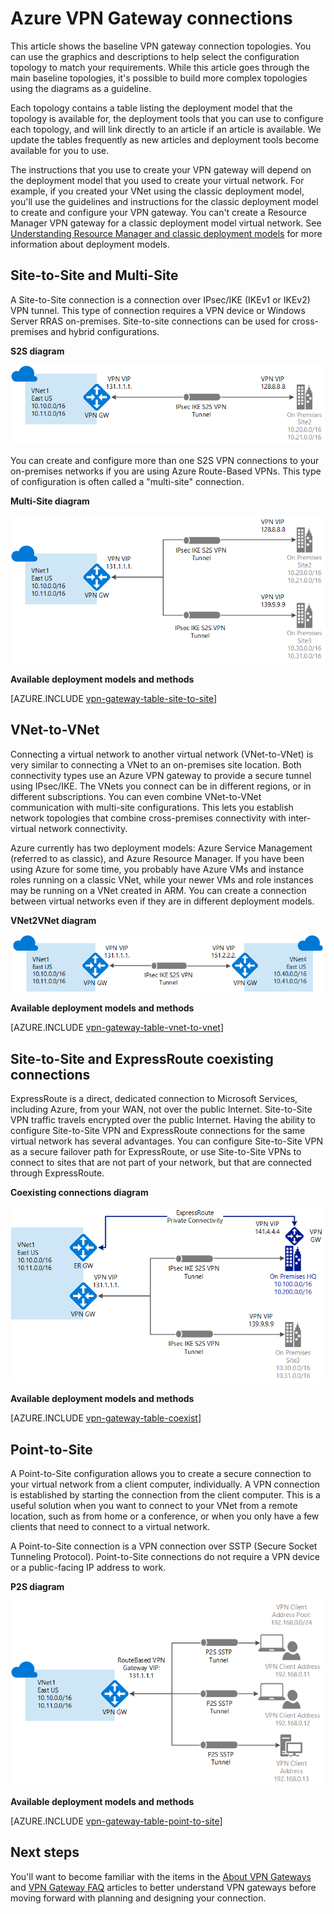 <properties 
   pageTitle="VPN Gateway connection toplogies | Microsoft Azure"
   description="View VPN Gateway connection topologies and available configuration tools and deployment models."
   services="vpn-gateway"
   documentationCenter="na"
   authors="cherylmc"
   manager="carmonm"
   editor=""
   tags="azure-resource-manager,azure-service-management"/>
<tags 
   ms.service="vpn-gateway"
   ms.devlang="na"
   ms.topic="get-started-article"
   ms.tgt_pltfrm="na"
   ms.workload="infrastructure-services"
   ms.date="07/19/2016"
   ms.author="cherylmc" />

# Azure VPN Gateway connections

This article shows the baseline VPN gateway connection topologies. You can use the graphics and descriptions to help select the configuration topology to match your requirements. While this article goes through the main baseline topologies, it's possible to build more complex topologies using the diagrams as a guideline.

Each topology contains a table listing the deployment model that the topology is available for, the deployment tools that you can use to configure each topology, and will link directly to an article if an article is available. We update the tables frequently as new articles and deployment tools become available for you to use.

The instructions that you use to create your VPN gateway will depend on the deployment model that you used to create your virtual network. For example, if you created your VNet using the classic deployment model, you'll use the guidelines and instructions for the classic deployment model to create and configure your VPN gateway. You can't create a Resource Manager VPN gateway for a classic deployment model virtual network. See [Understanding Resource Manager and classic deployment models](../resource-manager-deployment-model.md) for more information about deployment models.

## Site-to-Site and Multi-Site

A Site-to-Site connection is a connection over IPsec/IKE (IKEv1 or IKEv2) VPN tunnel. This type of connection requires a VPN device or Windows Server RRAS on-premises. Site-to-site connections can be used for cross-premises and hybrid configurations.   


**S2S diagram**

![S2S connection](./media/vpn-gateway-topology/site2site.png "site-to-site")

You can create and configure more than one S2S VPN connections to your on-premises networks if you are using Azure Route-Based VPNs. This type of configuration is often called a "multi-site" connection.
 

**Multi-Site diagram**

![Multi-Site connection](./media/vpn-gateway-topology/multisite.png "multi-site")


**Available deployment models and methods**

[AZURE.INCLUDE [vpn-gateway-table-site-to-site](../../includes/vpn-gateway-table-site-to-site-include.md)] 

## VNet-to-VNet

Connecting a virtual network to another virtual network (VNet-to-VNet) is very similar to connecting a VNet to an on-premises site location. Both connectivity types use an Azure VPN gateway to provide a secure tunnel using IPsec/IKE. The VNets you connect can be in different regions, or in different subscriptions. You can even combine VNet-to-VNet communication with multi-site configurations. This lets you establish network topologies that combine cross-premises connectivity with inter-virtual network connectivity.

Azure currently has two deployment models: Azure Service Management (referred to as classic), and Azure Resource Manager. If you have been using Azure for some time, you probably have Azure VMs and instance roles running on a classic VNet, while your newer VMs and role instances may be running on a VNet created in ARM. You can create a connection between virtual networks even if they are in different deployment models.


**VNet2VNet diagram**

![VNet to VNet connection](./media/vpn-gateway-topology/vnet2vnet.png "vnet-to-vnet")


**Available deployment models and methods**

[AZURE.INCLUDE [vpn-gateway-table-vnet-to-vnet](../../includes/vpn-gateway-table-vnet-to-vnet-include.md)] 



## Site-to-Site and ExpressRoute coexisting connections

ExpressRoute is a direct, dedicated connection to Microsoft Services, including Azure, from your WAN, not over the public Internet. Site-to-Site VPN traffic travels encrypted over the public Internet. Having the ability to configure Site-to-Site VPN and ExpressRoute connections for the same virtual network has several advantages. You can configure Site-to-Site VPN as a secure failover path for ExpressRoute, or use Site-to-Site VPNs to connect to sites that are not part of your network, but that are connected through ExpressRoute. 


**Coexisting connections diagram**

![Coexist connection](./media/vpn-gateway-topology/expressroutes2s.png "expressroute-site2site")


**Available deployment models and methods**

[AZURE.INCLUDE [vpn-gateway-table-coexist](../../includes/vpn-gateway-table-coexist-include.md)] 


## Point-to-Site

A Point-to-Site configuration allows you to create a secure connection to your virtual network from a client computer, individually. A VPN connection is established by starting the connection from the client computer. This is a useful solution when you want to connect to your VNet from a remote location, such as from home or a conference, or when you only have a few clients that need to connect to a virtual network. 

A Point-to-Site connection is a VPN connection over SSTP (Secure Socket Tunneling Protocol). Point-to-Site connections do not require a VPN device or a public-facing IP address to work. 

**P2S diagram**

![Point-to-site connection](./media/vpn-gateway-topology/point2site.png "point-to-site")

**Available deployment models and methods**

[AZURE.INCLUDE [vpn-gateway-table-point-to-site](../../includes/vpn-gateway-table-point-to-site-include.md)] 

## Next steps

You'll want to become familiar with the items in the [About VPN Gateways](vpn-gateway-about-vpngateways.md) and [VPN Gateway FAQ](vpn-gateway-vpn-faq.md) articles to better understand VPN gateways before moving forward with planning and designing your connection.





 
